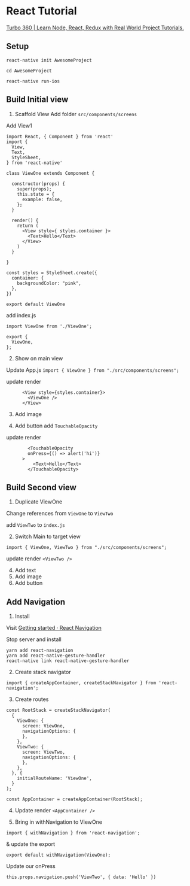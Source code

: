 # React Tutorial

[Turbo 360 | Learn Node, React, Redux with Real World Project Tutorials.](https://www.turbo360.co/tutorial/react-native---instagram)

## Setup

`react-native init AwesomeProject`

`cd AwesomeProject`

`react-native run-ios`


## Build Initial view
1. Scaffold View
Add folder `src/components/screens`

Add View1
```
import React, { Component } from 'react'
import {
  View,
  Text,
  StyleSheet,
} from 'react-native'

class ViewOne extends Component {

  constructor(props) {
    super(props);
    this.state = {
      example: false,
    };
  }

  render() {
    return (
      <View style={ styles.container }>
        <Text>Hello</Text>
      </View>
    )
  }

}

const styles = StyleSheet.create({
  container: {
    backgroundColor: "pink",
  },
})

export default ViewOne
```

add index.js
```
import ViewOne from './ViewOne';

export {
  ViewOne,
};
```


2. Show on main view

Update App.js
`import { ViewOne } from "./src/components/screens";`

update render
```
      <View style={styles.container}>
        <ViewOne />
      </View>
```

3. Add image

4. Add button
add `TouchableOpacity`

update render
```
        <TouchableOpacity
        onPress={() => alert('hi')}
      >
          <Text>Hello</Text>
        </TouchableOpacity>
```




## Build Second view
1. Duplicate ViewOne

Change references from `ViewOne` to `ViewTwo`

add `ViewTwo` to `index.js`

2. Switch Main to target view

`import { ViewOne, ViewTwo } from "./src/components/screens";`

update render
`<ViewTwo />`

4. Add text
5. Add image
6. Add button

## Add Navigation
1. Install

Visit [Getting started · React Navigation](https://reactnavigation.org/docs/en/getting-started.html)

Stop server and install
```
yarn add react-navigation
yarn add react-native-gesture-handler
react-native link react-native-gesture-handler
```

2. Create stack navigator

`import { createAppContainer, createStackNavigator } from 'react-navigation';`


3. Create routes
```
const RootStack = createStackNavigator(
  {
    ViewOne: {
      screen: ViewOne,
      navigationOptions: {
      },
    },
    ViewTwo: {
      screen: ViewTwo,
      navigationOptions: {
      },
    },
  }, {
    initialRouteName: 'ViewOne',
  }
);

const AppContainer = createAppContainer(RootStack);
```


4. Update render
`<AppContainer />`

5. Bring in withNavigation to ViewOne

`import { withNavigation } from 'react-navigation';`

& update the export

`export default withNavigation(ViewOne);`

Update our onPress

`this.props.navigation.push('ViewTwo', { data: 'Hello' })`			
